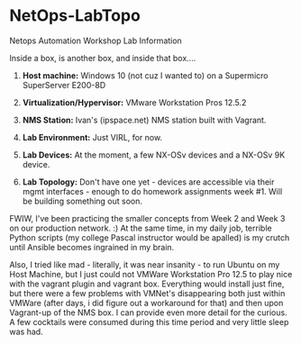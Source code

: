 # NetOps-LabTopo
Netops Automation Workshop Lab Information

Inside a box, is another box, and inside that box....


1. **Host machine:** Windows 10 (not cuz I wanted to) on a Supermicro SuperServer E200-8D

1. **Virtualization/Hypervisor:**  VMware Workstation Pros 12.5.2

1. **NMS Station:** Ivan's (ipspace.net) NMS station built with Vagrant.

1. **Lab Environment:**  Just VIRL, for now.

1. **Lab Devices:** At the moment, a few NX-OSv devices and a NX-OSv 9K device.  

1. **Lab Topology:** Don't have one yet - devices are accessible via their mgmt interfaces - enough to do homework assignments week #1.  Will be building something out soon.


FWIW, I've been practicing the smaller concepts from Week 2 and Week 3 on our production network. :)  At the same time, in my daily job, terrible Python scripts (my college Pascal instructor would be apalled) is my crutch until Ansible becomes ingrained in my brain.

Also, I tried like mad - literally, it was near insanity - to run Ubuntu on my Host Machine, but I just could not VMWare Workstation Pro 12.5 to play nice with the vagrant plugin and vagrant box.  Everything would install just fine, but there were a few problems with VMNet's disappearing both just within VMWare (after days, i did figure out a workaround for that) and then upon Vagrant-up of the NMS box.  I can provide even more detail for the curious.  A few cocktails were consumed during this time period and very little sleep was had.  
